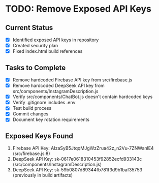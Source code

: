 # TODO: Remove Exposed API Keys

## Current Status
- [x] Identified exposed API keys in repository
- [x] Created security plan
- [x] Fixed index.html build references

## Tasks to Complete
- [x] Remove hardcoded Firebase API key from src/firebase.js
- [x] Remove hardcoded DeepSeek API key from src/components/InstagramDescription.js
- [x] Verify src/components/ChatBot.js doesn't contain hardcoded keys
- [x] Verify .gitignore includes .env
- [x] Test build process
- [x] Commit changes
- [x] Document key rotation requirements

## Exposed Keys Found
1. Firebase API Key: AIzaSyB5JtqqMJgWzZrua42z_n2Vu-7ZNWanlE4 (src/firebase.js:8)
2. DeepSeek API Key: sk-0617e0618310453f92852ecfd933143c (src/components/InstagramDescription.js)
3. DeepSeek API Key: sk-59b0807d89344fb781f3d9b1baf35753 (previously in build artifacts)
